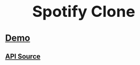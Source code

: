 <h1 align="center" style="font-size: 50px">Spotify Clone<h1/>

# [Demo](https://luyst-spotify-clone.netlify.app/)

## [API Source](https://github.com/napthedev/nhaccuatui-api-full)
